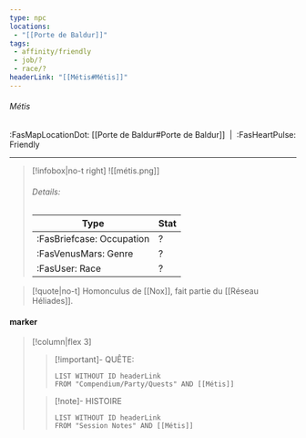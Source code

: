 ```yaml
---
type: npc
locations:
 - "[[Porte de Baldur]]"
tags:
 - affinity/friendly
 - job/?
 - race/?
headerLink: "[[Métis#Métis]]"
---
```

###### Métis
<span class="sub2">:FasMapLocationDot: [[Porte de Baldur#Porte de Baldur]]&nbsp;&nbsp;|&nbsp;&nbsp;:FasHeartPulse: Friendly </span>
___

> [!infobox|no-t right]
> ![[métis.png]]
> ###### Details:
> | Type | Stat |
> | ---- | ---- |
> | :FasBriefcase: Occupation |  ? |
> | :FasVenusMars: Genre | ? |
> | :FasUser: Race | ? |
<span class="clearfix"></span>

> [!quote|no-t]
>Homonculus de [[Nox]], fait partie du [[Réseau Héliades]].
#### marker
> [!column|flex 3]
>> [!important]- QUÊTE:
>>```dataview
>>LIST WITHOUT ID headerLink
>>FROM "Compendium/Party/Quests" AND [[Métis]]
>
>>[!note]- HISTOIRE
>>```dataview
>>LIST WITHOUT ID headerLink
>>FROM "Session Notes" AND [[Métis]]
